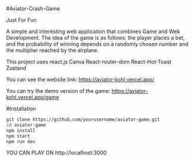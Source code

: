 #Aviator-Crash-Game

Just For Fun

A simple and interesting web application that combines Game and Web Development. The idea of the game is as follows: the player places a bet, and the probability of winning depends on a randomly chosen number and the multiplier reached by the airplane.

This project uses
react.js
Canva
React-router-dom
React-Hot-Toast
Zustand

You can see the website link:
https://aviator-kohl.vercel.app/

You can try the demo version of the game:
https://aviator-kohl.vercel.app/game

#Installation
```bash
git clone https://github.com/yourusername/aviator-game.git
cd aviator-game
npm install
npm start
npm run dev
```

YOU CAN PLAY ON http://localhost:3000
